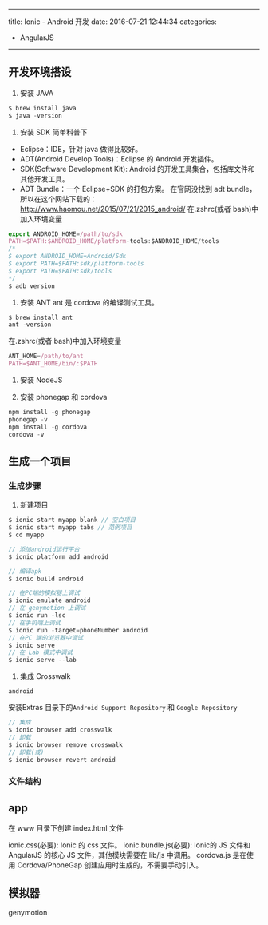 ----
title: Ionic - Android 开发
date: 2016-07-21 12:44:34
categories:
- AngularJS
----
## 开发环境搭设

1. 安装 JAVA
  ```JavaScript
  $ brew install java
  $ java -version
  ```
1. 安装 SDK
  简单科普下
  - Eclipse：IDE，针对 java 做得比较好。
  - ADT(Android Develop Tools)：Eclipse 的 Android 开发插件。
  - SDK(Software Development Kit):  Android 的开发工具集合，包括库文件和其他开发工具。
  - ADT Bundle：一个 Eclipse+SDK 的打包方案。
  在官网没找到 adt bundle，所以在这个网站下载的：<http://www.haomou.net/2015/07/21/2015_android/>
  在.zshrc(或者 bash)中加入环境变量
  ```JavaScript
  export ANDROID_HOME=/path/to/sdk
  PATH=$PATH:$ANDROID_HOME/platform-tools:$ANDROID_HOME/tools
  /*
  $ export ANDROID_HOME=Android/Sdk
  $ export PATH=$PATH:sdk/platform-tools
  $ export PATH=$PATH:sdk/tools
  */
  $ adb version
  ```

1. 安装 ANT
  ant 是 cordova 的编译测试工具。
  ```JavaScript
  $ brew install ant
  ant -version
  ```
  在.zshrc(或者 bash)中加入环境变量
  ```JavaScript
  ANT_HOME=/path/to/ant
  PATH=$ANT_HOME/bin/:$PATH
  ```
1. 安装 NodeJS

1. 安装 phonegap 和 cordova
  ```JavaScript
  npm install -g phonegap
  phonegap -v
  npm install -g cordova
  cordova -v
  ```
  
## 生成一个项目
### 生成步骤

1. 新建项目
  ```JavaScript
  $ ionic start myapp blank // 空白项目
  $ ionic start myapp tabs // 范例项目
  $ cd myapp  

  // 添加android运行平台
  $ ionic platform add android  

  // 编译apk
  $ ionic build android   

  // 在PC端的模拟器上调试
  $ ionic emulate android  
  // 在 genymotion 上调试
  $ ionic run -lsc
  // 在手机端上调试
  $ ionic run -target=phoneNumber android  
  // 在PC 端的浏览器中调试
  $ ionic serve
  // 在 Lab 模式中调试
  $ ionic serve --lab
  ```
1. 集成 Crosswalk
  ```
  android
  ```
  安装Extras 目录下的`Android Support Repository` 和 `Google Repository`
  ```JavaScript
  // 集成
  $ ionic browser add crosswalk
  // 卸载
  $ ionic browser remove crosswalk
  // 卸载(或)
  $ ionic browser revert android
  ```
  
### 文件结构


## app
在 www 目录下创建 index.html 文件

ionic.css(必要): Ionic 的 css 文件。
ionic.bundle.js(必要): Ionic的 JS 文件和 AngularJS 的核心 JS 文件，其他模块需要在 lib/js 中调用。
cordova.js 是在使用 Cordova/PhoneGap 创建应用时生成的，不需要手动引入。

## 模拟器
genymotion
